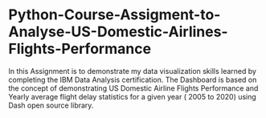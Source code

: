 # Python-Course-Assigment-to-Analyse-US-Domestic-Airlines-Flights-Performance
In this Assignment is to demonstrate my data visualization skills learned by completing the IBM Data Analysis certification. The Dashboard is based on the concept of demonstrating US Domestic Airline Flights Performance and Yearly average flight delay statistics for a given year ( 2005 to 2020) using Dash open source library.
